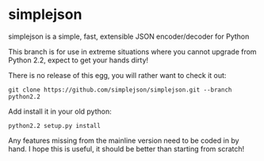 simplejson
==========

simplejson is a simple, fast, extensible JSON encoder/decoder for Python 

This branch is for use in extreme situations where you cannot upgrade from Python 2.2, expect to get your hands dirty!

There is no release of this egg, you will rather want to check it out:

    git clone https://github.com/simplejson/simplejson.git --branch python2.2

Add install it in your old python:

    python2.2 setup.py install

Any features missing from the mainline version need to be coded in by hand. 
I hope this is useful, it should be better than starting from scratch!

